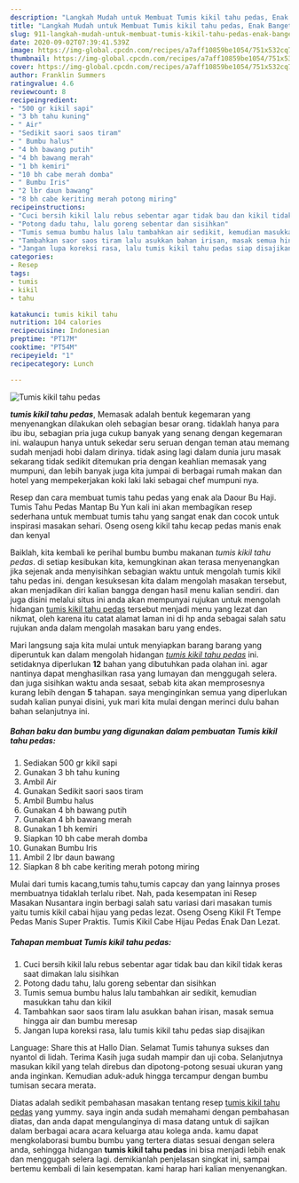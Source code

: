 ```yaml
---
description: "Langkah Mudah untuk Membuat Tumis kikil tahu pedas, Enak Banget"
title: "Langkah Mudah untuk Membuat Tumis kikil tahu pedas, Enak Banget"
slug: 911-langkah-mudah-untuk-membuat-tumis-kikil-tahu-pedas-enak-banget
date: 2020-09-02T07:39:41.539Z
image: https://img-global.cpcdn.com/recipes/a7aff10859be1054/751x532cq70/tumis-kikil-tahu-pedas-foto-resep-utama.jpg
thumbnail: https://img-global.cpcdn.com/recipes/a7aff10859be1054/751x532cq70/tumis-kikil-tahu-pedas-foto-resep-utama.jpg
cover: https://img-global.cpcdn.com/recipes/a7aff10859be1054/751x532cq70/tumis-kikil-tahu-pedas-foto-resep-utama.jpg
author: Franklin Summers
ratingvalue: 4.6
reviewcount: 8
recipeingredient:
- "500 gr kikil sapi"
- "3 bh tahu kuning"
- " Air"
- "Sedikit saori saos tiram"
- " Bumbu halus"
- "4 bh bawang putih"
- "4 bh bawang merah"
- "1 bh kemiri"
- "10 bh cabe merah domba"
- " Bumbu Iris"
- "2 lbr daun bawang"
- "8 bh cabe keriting merah potong miring"
recipeinstructions:
- "Cuci bersih kikil lalu rebus sebentar agar tidak bau dan kikil tidak keras saat dimakan lalu sisihkan"
- "Potong dadu tahu, lalu goreng sebentar dan sisihkan"
- "Tumis semua bumbu halus lalu tambahkan air sedikit, kemudian masukkan tahu dan kikil"
- "Tambahkan saor saos tiram lalu asukkan bahan irisan, masak semua hingga air dan bumbu meresap"
- "Jangan lupa koreksi rasa, lalu tumis kikil tahu pedas siap disajikan"
categories:
- Resep
tags:
- tumis
- kikil
- tahu

katakunci: tumis kikil tahu 
nutrition: 104 calories
recipecuisine: Indonesian
preptime: "PT17M"
cooktime: "PT54M"
recipeyield: "1"
recipecategory: Lunch

---
```



![Tumis kikil tahu pedas](https://img-global.cpcdn.com/recipes/a7aff10859be1054/751x532cq70/tumis-kikil-tahu-pedas-foto-resep-utama.jpg)

<b><i>tumis kikil tahu pedas</i></b>, Memasak adalah bentuk kegemaran yang menyenangkan dilakukan oleh sebagian besar orang. tidaklah hanya para ibu ibu, sebagian pria juga cukup banyak yang senang dengan kegemaran ini. walaupun hanya untuk sekedar seru seruan dengan teman atau memang sudah menjadi hobi dalam dirinya. tidak asing lagi dalam dunia juru masak sekarang tidak sedikit ditemukan pria dengan keahlian memasak yang mumpuni, dan lebih banyak juga kita jumpai di berbagai rumah makan dan hotel yang mempekerjakan koki laki laki sebagai chef mumpuni nya.

Resep dan cara membuat tumis tahu pedas yang enak ala Daour Bu Haji. Tumis Tahu Pedas Mantap Bu Yun kali ini akan membagikan resep sederhana untuk membuat tumis tahu yang sangat enak dan cocok untuk inspirasi masakan sehari. Oseng oseng kikil tahu kecap pedas manis enak dan kenyal

Baiklah, kita kembali ke perihal bumbu bumbu makanan <i>tumis kikil tahu pedas</i>. di setiap kesibukan kita, kemungkinan akan terasa menyenangkan jika sejenak anda menyisihkan sebagian waktu untuk mengolah tumis kikil tahu pedas ini. dengan kesuksesan kita dalam mengolah masakan tersebut, akan menjadikan diri kalian bangga dengan hasil menu kalian sendiri. dan juga disini melalui situs ini anda akan mempunyai rujukan untuk mengolah hidangan <u>tumis kikil tahu pedas</u> tersebut menjadi menu yang lezat dan nikmat, oleh karena itu catat alamat laman ini di hp anda sebagai salah satu rujukan anda dalam mengolah masakan baru yang endes.


Mari langsung saja kita mulai untuk menyiapkan barang barang yang diperuntuk kan dalam mengolah hidangan <u><i>tumis kikil tahu pedas</i></u> ini. setidaknya diperlukan <b>12</b> bahan yang dibutuhkan pada olahan ini. agar nantinya dapat menghasilkan rasa yang lumayan dan menggugah selera. dan juga sisihkan waktu anda sesaat, sebab kita akan memprosesnya kurang lebih dengan <b>5</b> tahapan. saya menginginkan semua yang diperlukan sudah kalian punyai disini, yuk mari kita mulai dengan merinci dulu bahan bahan selanjutnya ini.

<!--inarticleads1-->

##### Bahan baku dan bumbu yang digunakan dalam pembuatan Tumis kikil tahu pedas:

1. Sediakan 500 gr kikil sapi
1. Gunakan 3 bh tahu kuning
1. Ambil  Air
1. Gunakan Sedikit saori saos tiram
1. Ambil  Bumbu halus
1. Gunakan 4 bh bawang putih
1. Gunakan 4 bh bawang merah
1. Gunakan 1 bh kemiri
1. Siapkan 10 bh cabe merah domba
1. Gunakan  Bumbu Iris
1. Ambil 2 lbr daun bawang
1. Siapkan 8 bh cabe keriting merah potong miring


Mulai dari tumis kacang,tumis tahu,tumis capcay dan yang lainnya proses membuatnya tidaklah terlalu ribet. Nah, pada kesempatan ini Resep Masakan Nusantara ingin berbagi salah satu variasi dari masakan tumis yaitu tumis kikil cabai hijau yang pedas lezat. Oseng Oseng Kikil Ft Tempe Pedas Manis Super Praktis. Tumis Kikil Cabe Hijau Pedas Enak Dan Lezat. 

<!--inarticleads2-->

##### Tahapan membuat Tumis kikil tahu pedas:

1. Cuci bersih kikil lalu rebus sebentar agar tidak bau dan kikil tidak keras saat dimakan lalu sisihkan
1. Potong dadu tahu, lalu goreng sebentar dan sisihkan
1. Tumis semua bumbu halus lalu tambahkan air sedikit, kemudian masukkan tahu dan kikil
1. Tambahkan saor saos tiram lalu asukkan bahan irisan, masak semua hingga air dan bumbu meresap
1. Jangan lupa koreksi rasa, lalu tumis kikil tahu pedas siap disajikan


Language: Share this at Hallo Dian. Selamat Tumis tahunya sukses dan nyantol di lidah. Terima Kasih juga sudah mampir dan uji coba. Selanjutnya masukan kikil yang telah direbus dan dipotong-potong sesuai ukuran yang anda inginkan. Kemudian aduk-aduk hingga tercampur dengan bumbu tumisan secara merata. 

Diatas adalah sedikit pembahasan masakan tentang resep <u>tumis kikil tahu pedas</u> yang yummy. saya ingin anda sudah memahami dengan pembahasan diatas, dan anda dapat mengulanginya di masa datang untuk di sajikan dalam berbagai acara acara keluarga atau kolega anda. kamu dapat mengkolaborasi bumbu bumbu yang tertera diatas sesuai dengan selera anda, sehingga hidangan <b>tumis kikil tahu pedas</b> ini bisa menjadi lebih enak dan menggugah selera lagi. demikianlah penjelasan singkat ini, sampai bertemu kembali di lain kesempatan. kami harap hari kalian menyenangkan.
